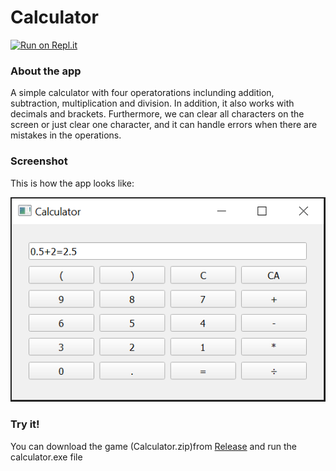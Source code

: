 # Calculator
[![Run on Repl.it](https://repl.it/badge/github/socolachaymo/Calculator)](https://repl.it/github/socolachaymo/Calculator)
### About the app
A simple calculator with four operatorations inclunding addition, subtraction, multiplication and division. In addition, it also works with decimals and brackets. Furthermore, we can clear all characters on the screen or just clear one character, and it can handle errors when there are mistakes in the operations.

### Screenshot
This is how the app looks like:

<p align='center'>
<img src='images/screenshot.PNG'/>
</p>

### Try it!
You can download the game (Calculator.zip)from [Release](https://github.com/socolachaymo/Calculator/releases/tag/0.0) and run the calculator.exe file
